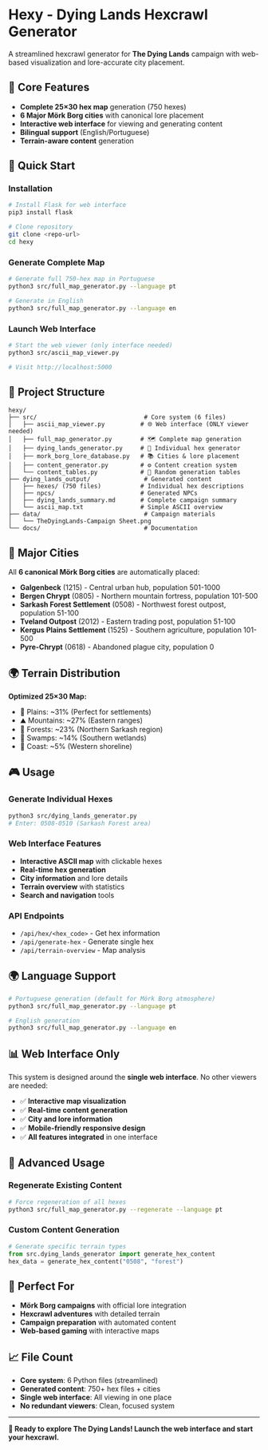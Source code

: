 # Hexy - Dying Lands Hexcrawl Generator

A streamlined hexcrawl generator for **The Dying Lands** campaign with web-based visualization and lore-accurate city placement.

## 🎯 Core Features

- **Complete 25×30 hex map** generation (750 hexes)
- **6 Major Mörk Borg cities** with canonical lore placement
- **Interactive web interface** for viewing and generating content
- **Bilingual support** (English/Portuguese)
- **Terrain-aware content** generation

## 🚀 Quick Start

### Installation
```bash
# Install Flask for web interface
pip3 install flask

# Clone repository
git clone <repo-url>
cd hexy
```

### Generate Complete Map
```bash
# Generate full 750-hex map in Portuguese
python3 src/full_map_generator.py --language pt

# Generate in English  
python3 src/full_map_generator.py --language en
```

### Launch Web Interface
```bash
# Start the web viewer (only interface needed)
python3 src/ascii_map_viewer.py

# Visit http://localhost:5000
```

## 📁 Project Structure

```
hexy/
├── src/                              # Core system (6 files)
│   ├── ascii_map_viewer.py          # 🌐 Web interface (ONLY viewer needed)
│   ├── full_map_generator.py        # 🗺️ Complete map generation
│   ├── dying_lands_generator.py     # 📍 Individual hex generator
│   ├── mork_borg_lore_database.py   # 📚 Cities & lore placement
│   ├── content_generator.py         # ⚙️ Content creation system
│   └── content_tables.py            # 🎲 Random generation tables
├── dying_lands_output/               # Generated content
│   ├── hexes/ (750 files)           # Individual hex descriptions
│   ├── npcs/                        # Generated NPCs
│   ├── dying_lands_summary.md       # Complete campaign summary
│   └── ascii_map.txt                # Simple ASCII overview
├── data/                             # Campaign materials
│   └── TheDyingLands-Campaign Sheet.png
└── docs/                             # Documentation
```

## 🏰 Major Cities

All **6 canonical Mörk Borg cities** are automatically placed:

- **Galgenbeck** (1215) - Central urban hub, population 501-1000
- **Bergen Chrypt** (0805) - Northern mountain fortress, population 101-500
- **Sarkash Forest Settlement** (0508) - Northwest forest outpost, population 51-100
- **Tveland Outpost** (2012) - Eastern trading post, population 51-100
- **Kergus Plains Settlement** (1525) - Southern agriculture, population 101-500
- **Pyre-Chrypt** (0618) - Abandoned plague city, population 0

## 🌍 Terrain Distribution

**Optimized 25×30 Map:**
- 🌾 Plains: ~31% (Perfect for settlements)
- ⛰️ Mountains: ~27% (Eastern ranges) 
- 🌲 Forests: ~23% (Northern Sarkash region)
- 🐸 Swamps: ~14% (Southern wetlands)
- 🌊 Coast: ~5% (Western shoreline)

## 🎮 Usage

### Generate Individual Hexes
```bash
python3 src/dying_lands_generator.py
# Enter: 0508-0510 (Sarkash Forest area)
```

### Web Interface Features
- **Interactive ASCII map** with clickable hexes
- **Real-time hex generation** 
- **City information** and lore details
- **Terrain overview** with statistics
- **Search and navigation** tools

### API Endpoints
- `/api/hex/<hex_code>` - Get hex information
- `/api/generate-hex` - Generate single hex
- `/api/terrain-overview` - Map analysis

## 🌍 Language Support

```bash
# Portuguese generation (default for Mörk Borg atmosphere)
python3 src/full_map_generator.py --language pt

# English generation
python3 src/full_map_generator.py --language en
```

## 📊 Web Interface Only

This system is designed around the **single web interface**. No other viewers are needed:

- ✅ **Interactive map visualization**
- ✅ **Real-time content generation** 
- ✅ **City and lore information**
- ✅ **Mobile-friendly responsive design**
- ✅ **All features integrated** in one interface

## 🔧 Advanced Usage

### Regenerate Existing Content
```bash
# Force regeneration of all hexes
python3 src/full_map_generator.py --regenerate --language pt
```

### Custom Content Generation
```python
# Generate specific terrain types
from src.dying_lands_generator import generate_hex_content
hex_data = generate_hex_content("0508", "forest")
```

## 🎯 Perfect For

- **Mörk Borg campaigns** with official lore integration
- **Hexcrawl adventures** with detailed terrain
- **Campaign preparation** with automated content
- **Web-based gaming** with interactive maps

## 📈 File Count

- **Core system**: 6 Python files (streamlined)
- **Generated content**: 750+ hex files + cities
- **Single web interface**: All viewing in one place
- **No redundant viewers**: Clean, focused system

---

**🎲 Ready to explore The Dying Lands! Launch the web interface and start your hexcrawl.** 